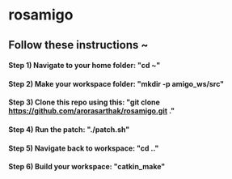 # rosamigo

## Follow these instructions ~
#### Step 1) Navigate to your home folder: "cd ~"
#### Step 2) Make your workspace folder: "mkdir -p amigo_ws/src"
#### Step 3) Clone this repo using this: "git clone https://github.com/arorasarthak/rosamigo.git ."
#### Step 4) Run the patch: "./patch.sh"
#### Step 5) Navigate back to workspace: "cd .."
#### Step 6) Build your workspace: "catkin_make"

